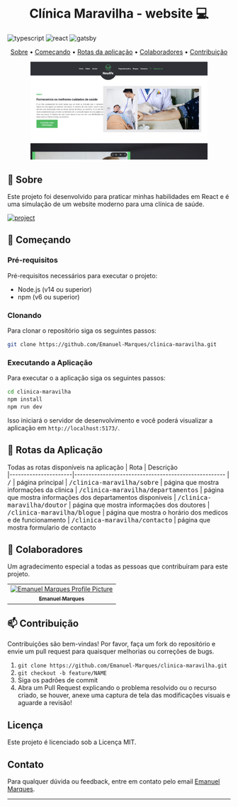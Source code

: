 [JAVASCRIPT__BADGE]: https://img.shields.io/badge/Javascript-000?style=for-the-badge&logo=javascript
[TYPESCRIPT__BADGE]: https://img.shields.io/badge/typescript-D4FAFF?style=for-the-badge&logo=typescript
[REACT__BADGE]: https://img.shields.io/badge/React-005CFE?style=for-the-badge&logo=react
[PROJECT__BADGE]: https://img.shields.io/badge/📱Visit_this_project-000?style=for-the-badge&logo=project
[GATSBY__BADGE]: https://img.shields.io/badge/Gatsby-7026b9?style=for-the-badge&logo=gatsby
[PROJECT__URL]: https://clinica-maravilha.vercel.app/

<h1 align="center" style="font-weight: bold;"> Clínica Maravilha - website 💻</h1>

![typescript][TYPESCRIPT__BADGE] 
![react][REACT__BADGE]
![gatsby][GATSBY__BADGE]

<p align="center">
 <a href="#about">Sobre</a> • 
 <a href="#started">Começando</a> • 
  <a href="#started">Rotas da aplicação</a> • 
  <a href="#colab">Colaboradores</a> •
 <a href="#contribute">Contribuição</a>
</p>

<p align="center">
    <img src="./src/assets/clinica-maravilha.png" alt="Image Example" width="400px">
</p>

<h2 id="started">📌 Sobre</h2>

Este projeto foi desenvolvido para praticar minhas habilidades em React e é uma simulação de um website moderno para uma clínica de saúde.

[![project][PROJECT__BADGE]][PROJECT__URL]

<h2 id="started">🚀 Começando</h2>

<h3>Pré-requisitos</h3>

Pré-requisitos necessários para executar o projeto:

- Node.js (v14 ou superior)
- npm (v6 ou superior)

<h3>Clonando</h3>

Para clonar o repositório siga os seguintes passos: 

```bash
git clone https://github.com/Emanuel-Marques/clinica-maravilha.git
```

<h3>Executando a Aplicação</h3>

Para executar o a aplicação siga os seguintes passos: 

```bash
cd clinica-maravilha
npm install
npm run dev
```
Isso iniciará o servidor de desenvolvimento e você poderá visualizar a aplicação em `http://localhost:5173/`.

<h2 id="routes">📍 Rotas da Aplicação</h2>

Todas as rotas disponíveis na aplicação
| Rota               | Descrição                                          
|----------------------|-----------------------------------------------------
| <kbd>/</kbd>     | página principal
| <kbd>/clinica-maravilha/sobre</kbd>     | página que mostra informações da clinica
| <kbd>/clinica-maravilha/departamentos</kbd>     | página que mostra informações dos departamentos disponiveis
| <kbd>/clinica-maravilha/doutor</kbd>     | página que mostra informações dos doutores
| <kbd>/clinica-maravilha/blogue</kbd>     | página que mostra o horário dos medicos e de funcionamento
| <kbd>/clinica-maravilha/contacto</kbd>     | página que mostra formulario de contacto

<h2 id="colab">🤝 Colaboradores</h2>

Um agradecimento especial a todas as pessoas que contribuíram para este projeto.

<table>
  <tr>
    <td align="center">
      <a href="#">
        <img src="https://avatars.githubusercontent.com/u/70699733?v=4" width="100px;" alt="Emanuel Marques Profile Picture"/><br>
        <sub>
          <b>Emanuel Marques</b>
        </sub>
      </a>
    </td>
  </tr>
</table>

<h2 id="contribute">📫 Contribuição</h2>

Contribuições são bem-vindas! Por favor, faça um fork do repositório e envie um pull request para quaisquer melhorias ou correções de bugs.

1. `git clone https://github.com/Emanuel-Marques/clinica-maravilha.git`
2. `git checkout -b feature/NAME`
3. Siga os padrões de commit
4. Abra um Pull Request explicando o problema resolvido ou o recurso criado, se houver, anexe uma captura de tela das modificações visuais e aguarde a revisão!

## Licença

Este projeto é licenciado sob a Licença MIT.

## Contato

Para qualquer dúvida ou feedback, entre em contato pelo email [Emanuel Marques](emanuelmarques585@gmail.com).

---
​
